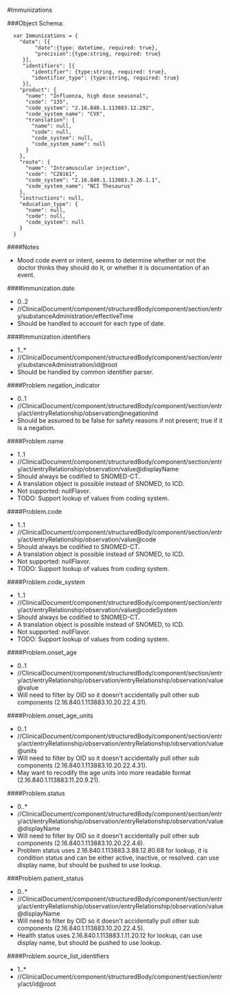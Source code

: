 #Immunizations

###Object Schema:
```
  var Immunizations = {
    "date": [{
         "date":{type: datetime, required: true},
         "precision":{type:string, required: true}
     }],
     "identifiers": [{
        "identifier": {type:string, required: true},
        "identifier_type": {type:string, required: true}
     }],
    "product": {
      "name": "Influenza, high dose seasonal",
      "code": "135",
      "code_system": "2.16.840.1.113883.12.292",
      "code_system_name": "CVX",
      "translation": {
        "name": null,
        "code": null,
        "code_system": null,
        "code_system_name": null
      }
    },
    "route": {
      "name": "Intramuscular injection",
      "code": "C28161",
      "code_system": "2.16.840.1.113883.3.26.1.1",
      "code_system_name": "NCI Thesaurus"
    },
    "instructions": null,
    "education_type": {
      "name": null,
      "code": null,
      "code_system": null
    }
  }

```


####Notes
- Mood code event or intent, seems to determine whether or not the doctor thinks they should do it, or whether it is documentation of an event.

####Immunization.date
- 0..2
- //ClinicalDocument/component/structuredBody/component/section/entry/substanceAdministration/effectiveTime
- Should be handled to account for each type of date.

####Immunization.identifiers
- 1..*
- //ClinicalDocument/component/structuredBody/component/section/entry/substanceAdministration/id@root
- Should be handled by common identifier parser.

####Problem.negation_indicator
- 0..1
- //ClinicalDocument/component/structuredBody/component/section/entry/act/entryRelationship/observation@negationInd
- Should be assumed to be false for safety reasons if not present; true if it is a negation.

####Problem.name
- 1..1
- //ClinicalDocument/component/structuredBody/component/section/entry/act/entryRelationship/observation/value@displayName
- Should always be codified to SNOMED-CT.
- A translation object is possible instead of SNOMED, to ICD.
- Not supported: nullFlavor.
- TODO:  Support lookup of values from coding system.

####Problem.code
- 1..1
- //ClinicalDocument/component/structuredBody/component/section/entry/act/entryRelationship/observation/value@code
- Should always be codified to SNOMED-CT.
- A translation object is possible instead of SNOMED, to ICD.
- Not supported: nullFlavor.
- TODO:  Support lookup of values from coding system.

####Problem.code_system
- 1..1
- //ClinicalDocument/component/structuredBody/component/section/entry/act/entryRelationship/observation/value@codeSystem
- Should always be codified to SNOMED-CT.
- A translation object is possible instead of SNOMED, to ICD.
- Not supported: nullFlavor.
- TODO:  Support lookup of values from coding system.

####Problem.onset_age
- 0..1
- //ClinicalDocument/component/structuredBody/component/section/entry/act/entryRelationship/observation/entryRelationship/observation/value@value
- Will need to filter by OID so it doesn't accidentally pull other sub components (2.16.840.1.113883.10.20.22.4.31).

####Problem.onset_age_units
- 0..1
- //ClinicalDocument/component/structuredBody/component/section/entry/act/entryRelationship/observation/entryRelationship/observation/value@units
- Will need to filter by OID so it doesn't accidentally pull other sub components (2.16.840.1.113883.10.20.22.4.31).
- May want to recodify the age units into more readable format (2.16.840.1.113883.11.20.9.21).

####Problem.status
- 0..*
- //ClinicalDocument/component/structuredBody/component/section/entry/act/entryRelationship/observation/entryRelationship/observation/value@displayName
- Will need to filter by OID so it doesn't accidentally pull other sub components (2.16.840.1.113883.10.20.22.4.6).
- Problem status uses 2.16.840.1.113883.3.88.12.80.68 for lookup, it is condition status and can be either active, inactive, or resolved.  can use display name, but should be pushed to use lookup.

###Problem.patient_status
- 0..*
- //ClinicalDocument/component/structuredBody/component/section/entry/act/entryRelationship/observation/entryRelationship/observation/value@displayName
- Will need to filter by OID so it doesn't accidentally pull other sub components (2.16.840.1.113883.10.20.22.4.5).
- Health status uses 2.16.840.1.113883.1.11.20.12 for lookup, can use display name, but should be pushed to use lookup.

####Problem.source_list_identifiers
- 1..*
- //ClinicalDocument/component/structuredBody/component/section/entry/act/id@root

